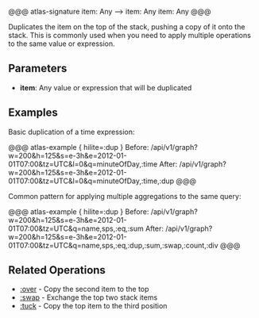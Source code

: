@@@ atlas-signature
item: Any
-->
item: Any
item: Any
@@@

Duplicates the item on the top of the stack, pushing a copy of it onto the stack. This is commonly
used when you need to apply multiple operations to the same value or expression.

## Parameters

* **item**: Any value or expression that will be duplicated

## Examples

Basic duplication of a time expression:

@@@ atlas-example { hilite=:dup }
Before: /api/v1/graph?w=200&h=125&s=e-3h&e=2012-01-01T07:00&tz=UTC&l=0&q=minuteOfDay,:time
After: /api/v1/graph?w=200&h=125&s=e-3h&e=2012-01-01T07:00&tz=UTC&l=0&q=minuteOfDay,:time,:dup
@@@

Common pattern for applying multiple aggregations to the same query:

@@@ atlas-example { hilite=:dup }
Before: /api/v1/graph?w=200&h=125&s=e-3h&e=2012-01-01T07:00&tz=UTC&q=name,sps,:eq,:sum
After: /api/v1/graph?w=200&h=125&s=e-3h&e=2012-01-01T07:00&tz=UTC&q=name,sps,:eq,:dup,:sum,:swap,:count,:div
@@@

## Related Operations

* [:over](over.md) - Copy the second item to the top
* [:swap](swap.md) - Exchange the top two stack items
* [:tuck](tuck.md) - Copy the top item to the third position
